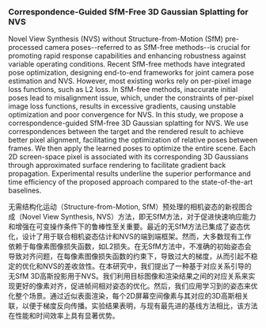 ### Correspondence-Guided SfM-Free 3D Gaussian Splatting for NVS

Novel View Synthesis (NVS) without Structure-from-Motion (SfM) pre-processed camera poses--referred to as SfM-free methods--is crucial for promoting rapid response capabilities and enhancing robustness against variable operating conditions. Recent SfM-free methods have integrated pose optimization, designing end-to-end frameworks for joint camera pose estimation and NVS. However, most existing works rely on per-pixel image loss functions, such as L2 loss. In SfM-free methods, inaccurate initial poses lead to misalignment issue, which, under the constraints of per-pixel image loss functions, results in excessive gradients, causing unstable optimization and poor convergence for NVS. In this study, we propose a correspondence-guided SfM-free 3D Gaussian splatting for NVS. We use correspondences between the target and the rendered result to achieve better pixel alignment, facilitating the optimization of relative poses between frames. We then apply the learned poses to optimize the entire scene. Each 2D screen-space pixel is associated with its corresponding 3D Gaussians through approximated surface rendering to facilitate gradient back propagation. Experimental results underline the superior performance and time efficiency of the proposed approach compared to the state-of-the-art baselines.

无需结构化运动（Structure-from-Motion, SfM）预处理的相机姿态的新视图合成（Novel View Synthesis, NVS）方法，即无SfM方法，对于促进快速响应能力和增强在可变操作条件下的鲁棒性至关重要。最近的无SfM方法已集成了姿态优化，设计了用于联合相机姿态估计和NVS的端到端框架。然而，大多数现有工作依赖于每像素图像损失函数，如L2损失。在无SfM方法中，不准确的初始姿态会导致对齐问题，在每像素图像损失函数的约束下，导致过大的梯度，从而引起不稳定的优化和NVS的差收敛性。在本研究中，我们提出了一种基于对应关系引导的无SfM 3D高斯投影用于NVS。我们利用目标图像和渲染结果之间的对应关系来实现更好的像素对齐，促进帧间相对姿态的优化。然后，我们应用学习到的姿态来优化整个场景。通过近似表面渲染，每个2D屏幕空间像素与其对应的3D高斯相关联，以便于梯度反向传播。实验结果表明，与现有最先进的基线方法相比，该方法在性能和时间效率上具有显著优势。
